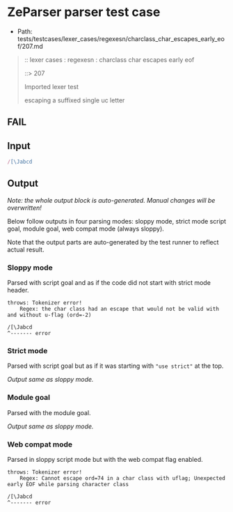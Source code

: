 # ZeParser parser test case

- Path: tests/testcases/lexer_cases/regexesn/charclass_char_escapes_early_eof/207.md

> :: lexer cases : regexesn : charclass char escapes early eof
>
> ::> 207
>
> Imported lexer test
>
> escaping a suffixed single uc letter

## FAIL

## Input

`````js
/[\Jabcd
`````

## Output

_Note: the whole output block is auto-generated. Manual changes will be overwritten!_

Below follow outputs in four parsing modes: sloppy mode, strict mode script goal, module goal, web compat mode (always sloppy).

Note that the output parts are auto-generated by the test runner to reflect actual result.

### Sloppy mode

Parsed with script goal and as if the code did not start with strict mode header.

`````
throws: Tokenizer error!
    Regex: the char class had an escape that would not be valid with and without u-flag (ord=-2)

/[\Jabcd
^------- error
`````

### Strict mode

Parsed with script goal but as if it was starting with `"use strict"` at the top.

_Output same as sloppy mode._

### Module goal

Parsed with the module goal.

_Output same as sloppy mode._

### Web compat mode

Parsed in sloppy script mode but with the web compat flag enabled.

`````
throws: Tokenizer error!
    Regex: Cannot escape ord=74 in a char class with uflag; Unexpected early EOF while parsing character class

/[\Jabcd
^------- error
`````

